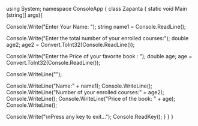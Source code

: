 using System;
namespace ConsoleApp
{
class Zapanta {
static void Main (string[] args){

Console.Write("Enter Your Name: ");
string name1 = Console.ReadLine();

Console.Write("Enter the total number of your enrolled courses:");
double age2;
age2 = Convert.ToInt32(Console.ReadLine());

Console.Write("Enter the Price of your favorite book : ");
double age;
age = Convert.ToInt32(Console.ReadLine());

Console.WriteLine("");

Console.WriteLine("Name:" + name1);
Console.WriteLine();
Console.WriteLine("Number of your enrolled courses:" + age2);
Console.WriteLine();
Console.WriteLine("Price of the book: " + age);
Console.WriteLine();

Console.Write("\nPress any key to exit...");
Console.ReadKey();
}
}
}
